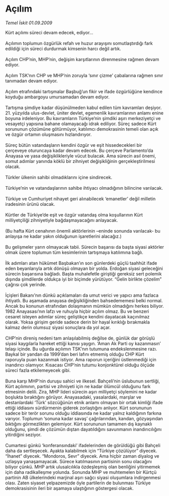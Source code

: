 # Açılım

*Temel İskit 01.09.2009*

<div class="taraf_structure_2col_1zq">
<div class="margen_n">



 <p>Kürt açılımı süreci devam edecek, ediyor... <br/><br/>Açılımın toplumun özgürlük refah ve huzur arayışını somutlaştırdığı fark edildiği için süreci durdurmak kimsenin harcı değil artık. <br/><br/>Açılım CHP’nin, MHP’nin, değişim karşıtlarının direnmesine rağmen devam ediyor. <br/><br/>Açılım TSK’nın CHP ve MHP’nin zoruyla ‘sınır çizme’ çabalarına rağmen sınır tanımadan devam ediyor. <br/><br/>Açılım etrafındaki tartışmalar Başbuğ’un fikir ve ifade özgürlüğüne kendince koyduğu ambargoyu umursamadan devam ediyor. <br/><br/>Tartışma şimdiye kadar düşünülmeden kabul edilen tüm kavramları deşiyor. 21. yüzyılda ulus-devlet, üniter devlet, egemenlik kavramlarının anlamı enine boyuna irdeleniyor. Bu kavramların Türkiye’nin şimdiki aşırı merkeziyetçi ve vesayetçi yapısına bahane olamayacağı idrak ediliyor. Süreç sadece Kürt sorununun çözümüne götürmüyor, katılımcı demokrasinin temeli olan açık ve özgür ortamın oluşmasını hızlandırıyor. <br/><br/>Süreç bütün vatandaşların kendini özgür ve eşit hissedecekleri bir çerçeveye oturuncaya kadar devam edecek. Bu çerçeve Parlamento’da Anayasa ve yasa değişiklikleriyle vücut bulacak. Ama sürecin asıl önemi, somut adımlar yanında köklü bir zihniyet değişikliğinin gerçekleştirilmesi olacak. <br/><br/>Türkler ülkenin sahibi olmadıklarını içine sindirecek. <br/><br/>Türkiye’nin ve vatandaşlarının sahibe ihtiyacı olmadığının bilincine varılacak. <br/><br/>Türkiye ve Cumhuriyet nihayet geri alınabilecek ‘emanetler’ değil milletin iradesinin ürünü olacak. <br/><br/>Kürtler de Türkiye’de eşit ve özgür vatandaş olma koşullarının Kürt milliyetçiliği zihniyetiyle bağdaşmayacağını anlayacak. <br/><br/>(Bu hafta Kürt cenahının önemli aktörlerinin –eninde sonunda varılacak- bu anlayışa ne kadar yakın olduğunun işaretlerini alacağız.) <br/><br/>Bu gelişmeler yarın olmayacak tabii. Sürecin başarısı da başta siyasi aktörler olmak üzere toplumun tüm kesimlerinin tartışmaya katılımına bağlı. <br/><br/>İlk adımları atan hükümet Başbakan’ın son günlerdeki güçlü taahhüt ifade eden beyanlarıyla artık dönüşü olmayan bir yolda. Erdoğan siyasi geleceğini sürecin başarısına bağladı. Başta muhalefetle giriştiği gereksiz sert polemik dışında şimdilerde oldukça iyi bir biçimde yürütüyor. “Gelin birlikte çözelim” çağrısı çok yerinde. <br/><br/>İçişleri Bakanı’nın dünkü açıklamaları da umut verici ve yapıcı ama fazlaca ihtiyatlı. Bu aşamada anayasa değişikliğinden bahsedememesi belki normal. Ancak bu konunun etrafından dolaşmanın mümkün olmadığını herkes biliyor. 1982 Anayasası’nın lafzı ve ruhuyla hiçbir açılım olmaz. Bu ve benzeri cesaret isteyen adımlar süreç geliştikçe kendini dayatacak kaçınılmaz olarak. Yoksa girişim geride sadece derin bir hayal kırıklığı bırakmakla kalmaz derin olumsuz siyasi sonuçlara da yol açar. <br/><br/>CHP’nin direniş nedeni tam anlaşılabilmiş değilse de, günlük dar görüşlü siyasi kaygılarla hareket ettiği kanısı yaygın. ‘Aman Ak Parti oy kazanmasın’ telaşı içinde. Bu uğurda açılımın TSK’nın tutumuna endekslenmesine razı. Baykal bir yandan da 1999’dan beri lafını etmemiş olduğu CHP Kürt raporuyla puan kazanmak istiyor. Ama raporun içeriğini üstlenmediği için inandırıcı olamıyor. Kısacası CHP’nin tutumu konjonktürel olduğu ölçüde süreci fazla etkilemeyecek gibi. <br/><br/>Buna karşı MHP’nin duruşu sahici ve ilkesel. Bahçeli’nin üslubunun sertliği, Kürt açılımının, partisi ve zihniyeti için ne kadar ölümcül olduğunu fark etmesinin delili. Zira, MHP lideri sürecin aşırı milliyetçi söylemini ne kadar boşlukta bıraktığını görüyor. Anayasadaki, yasalardaki, marşlar ve destanlardaki ‘Türk’ sözcüğünün etnik anlamı olmayan bir ortak kimliği ifade ettiği iddiasını sürdürmenin giderek zorlaştığını anlıyor. Kürt sorununun sadece bir terör sorunu olduğu iddiasında ne kadar yalnız kaldığının farkına varıyor. Toplumun ‘sonuna kadar savaş’ çağrılarından, kandan, gözyaşından bıktığını görmezlikten gelemiyor. Kürt sorununun tamamen dış kaynaklı olduğunu, şimdi de çözümün dıştan dayatıldığını savunmanın inandırıcılığını yitirdiğini seziyor. <br/><br/>Cumartesi günkü ‘konferansındaki’ ifadelerinden de görüldüğü gibi Bahçeli daha da sertleşecek. Ayakta kalabilmek için “Türkiye çözülüyor” diyecek. “İhanet” diyecek. “Mondoros, Sevr” diyecek. Ama hiçbir zaman diyalog ve uzlaşıya yanaşamayacak. Sürece katılmasının partisinin sonu olacağını biliyor çünkü. MHP artık ulusalcılıkla özdeşleşmiş olan benliğini yitirmemek için daha radikalleşme yolunda. Sonunda MHP ve muhtemelen bir Kürtçü partinin AB ülkelerindeki marjinal aşırı sağcı siyasi oluşumlara indirgenmesi olası. Zaten siyaset yelpazemizde öyle partilerin de bulunması Türkiye demokrasisinin ileri bir aşamaya ulaştığının göstergesi olacak.</p>
<br/>
<br/>
<br/>



<br/>


<div id="taraf_not">
</div>

</div>


</div>
